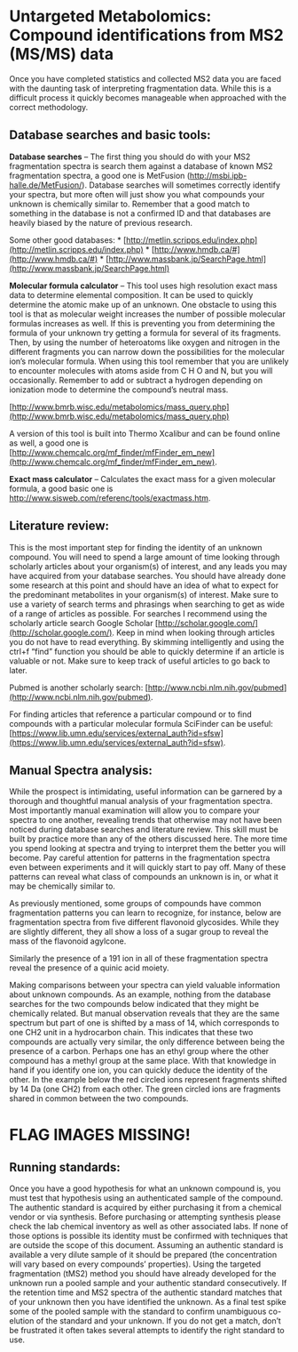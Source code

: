 # Untargeted Metabolomics: Compound identifications from MS2 (MS/MS) data

Once you have completed statistics and collected MS2 data you are faced with the daunting task of interpreting fragmentation data. While this is a difficult process it quickly becomes manageable when approached with the correct methodology. 

## Database searches and basic tools: 

**Database searches** – The first thing you should do with your MS2 fragmentation spectra is search them against a database of known MS2 fragmentation spectra, a good one is MetFusion (http://msbi.ipb-halle.de/MetFusion/). Database searches will sometimes correctly identify your spectra, but more often will just show you what compounds your unknown is chemically similar to. Remember that a good match to something in the database is not a confirmed ID and that databases are heavily biased by the nature of previous research. 

Some other good databases: 
    * [http://metlin.scripps.edu/index.php](http://metlin.scripps.edu/index.php)
    * [http://www.hmdb.ca/#](http://www.hmdb.ca/#)
    * [http://www.massbank.jp/SearchPage.html](http://www.massbank.jp/SearchPage.html)

**Molecular formula calculator** – This tool uses high resolution exact mass data to determine elemental composition. It can be used to quickly determine the atomic make up of an unknown. One obstacle to using this tool is that as molecular weight increases the number of possible molecular formulas increases as well. If this is preventing you from determining the formula of your unknown try getting a formula for several of its fragments. Then, by using the number of heteroatoms like oxygen and nitrogen in the different fragments you can narrow down the possibilities for the molecular ion’s molecular formula. When using this tool remember that you are unlikely to encounter molecules with atoms aside from C H O and N, but you will occasionally. Remember to add or subtract a hydrogen depending on ionization mode to determine the compound’s neutral mass. 

[http://www.bmrb.wisc.edu/metabolomics/mass_query.php](http://www.bmrb.wisc.edu/metabolomics/mass_query.php)

A version of this tool is built into Thermo Xcalibur and can be found online as well, a good one is [http://www.chemcalc.org/mf_finder/mfFinder_em_new](http://www.chemcalc.org/mf_finder/mfFinder_em_new). 

**Exact mass calculator** – Calculates the exact mass for a given molecular formula, a good basic one is http://www.sisweb.com/referenc/tools/exactmass.htm. 



## Literature review:

This is the most important step for finding the identity of an unknown compound. You will need to spend a large amount of time looking through scholarly articles about your organism(s) of interest, and any leads you may have acquired from your database searches. You should have already done some research at this point and should have an idea of what to expect for the predominant metabolites in your organism(s) of interest. Make sure to use a variety of search terms and phrasings when searching to get as wide of a range of articles as possible. For searches I recommend using the scholarly article search Google Scholar [http://scholar.google.com/](http://scholar.google.com/). Keep in mind when looking through articles you do not have to read everything. By skimming intelligently and using the ctrl+f “find” function you should be able to quickly determine if an article is valuable or not. Make sure to keep track of useful articles to go back to later. 

Pubmed is another scholarly search: [http://www.ncbi.nlm.nih.gov/pubmed](http://www.ncbi.nlm.nih.gov/pubmed).

For finding articles that reference a particular compound or to find compounds with a particular molecular formula SciFinder can be useful: [https://www.lib.umn.edu/services/external_auth?id=sfsw](https://www.lib.umn.edu/services/external_auth?id=sfsw). 


## Manual Spectra analysis: 

While the prospect is intimidating, useful information can be garnered by a thorough and thoughtful manual analysis of your fragmentation spectra. Most importantly manual examination will allow you to compare your spectra to one another, revealing trends that otherwise may not have been noticed during database searches and literature review. This skill must be built by practice more than any of the others discussed here. The more time you spend looking at spectra and trying to interpret them the better you will become. Pay careful attention for patterns in the fragmentation spectra even between experiments and it will quickly start to pay off. Many of these patterns can reveal what class of compounds an unknown is in, or what it may be chemically similar to. 

As previously mentioned, some groups of compounds have common fragmentation patterns you can learn to recognize, for instance, below are fragmentation spectra from five different flavonoid glycosides. While they are slightly different, they all show a loss of a sugar group to reveal the mass of the flavonoid agylcone. 

Similarly the presence of a 191 ion in all of these fragmentation spectra reveal the presence of a quinic acid moiety. 

Making comparisons between your spectra can yield valuable information about unknown compounds. As an example, nothing from the database searches for the two compounds below indicated that they might be chemically related. But manual observation reveals that they are the same spectrum but part of one is shifted by a mass of 14, which corresponds to one CH2 unit in a hydrocarbon chain. This indicates that these two compounds are actually very similar, the only difference between being the presence of a carbon. Perhaps one has an ethyl group where the other compound has a methyl group at the same place. With that knowledge in hand if you identify one ion, you can quickly deduce the identity of the other. In the example below the red circled ions represent fragments shifted by 14 Da (one CH2) from each other. The green circled ions are fragments shared in common between the two compounds.

# FLAG IMAGES MISSING!

## Running standards: 

Once you have a good hypothesis for what an unknown compound is, you must test that hypothesis using an authenticated sample of the compound. The authentic standard is acquired by either purchasing it from a chemical vendor or via synthesis. Before purchasing or attempting synthesis please check the lab chemical inventory as well as other associated labs. If none of those options is possible its identity must be confirmed with techniques that are outside the scope of this document. Assuming an authentic standard is available a very dilute sample of it should be prepared (the concentration will vary based on every compounds’ properties). Using the targeted fragmentation (tMS2) method you should have already developed for the unknown run a pooled sample and your authentic standard consecutively. If the retention time and MS2 spectra of the authentic standard matches that of your unknown then you have identified the unknown. As a final test spike some of the pooled sample with the standard to confirm unambiguous co-elution of the standard and your unknown. If you do not get a match, don’t be frustrated it often takes several attempts to identify the right standard to use. 